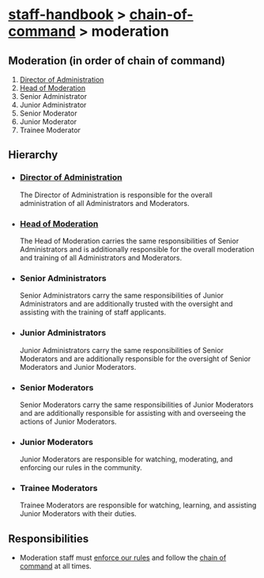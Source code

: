 # [staff-handbook](../../README.md) > [chain-of-command](./chain-of-command.md) > moderation

## Moderation (in order of chain of command)
1. [Director of Administration](./company-management.md)
1. [Head of Moderation](./team-leaders.md)
2. Senior Administrator
3. Junior Administrator
4. Senior Moderator
5. Junior Moderator
6. Trainee Moderator

## Hierarchy
- ### [Director of Administration](./company-management.md)
    The Director of Administration is responsible for the overall administration of all Administrators and Moderators.
- ### [Head of Moderation](./team-leaders.md)
    The Head of Moderation carries the same responsibilities of Senior Administrators and is additionally responsible for the overall moderation and training of all Administrators and Moderators.
- ### Senior Administrators
    Senior Administrators carry the same responsibilities of Junior Administrators and are additionally trusted with the oversight and assisting with the training of staff applicants.
- ### Junior Administrators
    Junior Administrators carry the same responsibilities of Senior Moderators and are additionally responsible for the oversight of Senior Moderators and Junior Moderators.
- ### Senior Moderators
    Senior Moderators carry the same responsibilities of Junior Moderators and are additionally responsible for assisting with and overseeing the actions of Junior Moderators.
- ### Junior Moderators
    Junior Moderators are responsible for watching, moderating, and enforcing our rules in the community.
- ### Trainee Moderators
    Trainee Moderators are responsible for watching, learning, and assisting Junior Moderators with their duties.

## Responsibilities
- Moderation staff must [enforce our rules](../enforcement-of-rules/enforcement-of-rules.md) and follow the [chain of command](../chain-of-command/chain-of-command.md) at all times.

